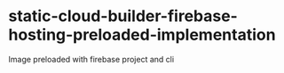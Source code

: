 # static-cloud-builder-firebase-hosting-preloaded-implementation
Image preloaded with firebase project and cli

